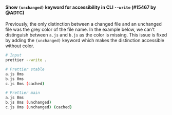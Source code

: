 #### Show `(unchanged)` keyword for accessibility in CLI `--write` (#15467 by @ADTC)

Previously, the only distinction between a changed file and an unchanged file was the grey color of the file name. In the example below, we can't distinguish between `a.js` and `b.js` as the color is missing. This issue is fixed by adding the `(unchanged)` keyword which makes the distinction accessible without color.

<!-- prettier-ignore -->
```sh
# Input
prettier --write .

# Prettier stable
a.js 0ms
b.js 0ms
c.js 0ms (cached)

# Prettier main
a.js 0ms
b.js 0ms (unchanged)
c.js 0ms (unchanged) (cached)
```
